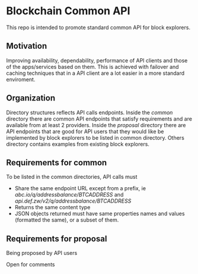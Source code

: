 # Blockchain Common API
This repo is intended to promote standard common API for block explorers. 

## Motivation
Improving availability, dependability, performance of API clients and those of the apps/services based on them.
This is achieved with failover and caching techniques that in a API client are a lot easier in a more standard enviroment.

## Organization
Directory structures reflects API calls endpoints. Inside the *common* directory there are common API endpoints that satisfy requirements and are available from at least 2 providers. Inside the *proposal* directory there are API endpoints that are good for API users that they would like be implemented by block explorers to be listed in common directory. Others directory contains examples from existing block explorers.

## Requirements for common
To be listed in the common directories, API calls must 
*   Share the same endpoint URL except from a prefix, ie *abc.io/q/addressbalance/BTCADDRESS* and *api.def.zw/v2/q/addressbalance/BTCADDRESS* 
*   Returns the same content type
*   JSON objects returned must have same properties names and values (formatted the same), or a subset of them.

## Requirements for proposal
Being proposed by API users

Open for comments
